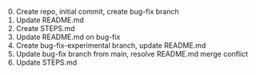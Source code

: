 0. Create repo, initial commit, create bug-fix branch
1. Update README.md
2. Create STEPS.md
3. Update README.md on bug-fix
4. Create bug-fix-experimental branch, update README.md
5. Update bug-fix branch from main, resolve README.md merge conflict
6. Update STEPS.md
